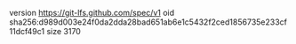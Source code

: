 version https://git-lfs.github.com/spec/v1
oid sha256:d989d003e24f0da2dda28bad651ab6e1c5432f2ced1856735e233cf11dcf49c1
size 3170
